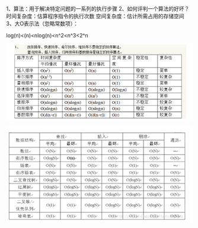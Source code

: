 1、算法：用于解决特定问题的一系列的执行步骤
2、如何评判一个算法的好坏？
时间复杂度：估算程序指令的执行次数
空间复杂度：估计所需占用的存储空间
3、大O表示法（忽略常数项）：

log(n)<(n)<nlog(n)<n^2<n^3<2^n

![](images\排序的算法复杂度.png)

![](images\各个数据结构的时间复杂度.png)